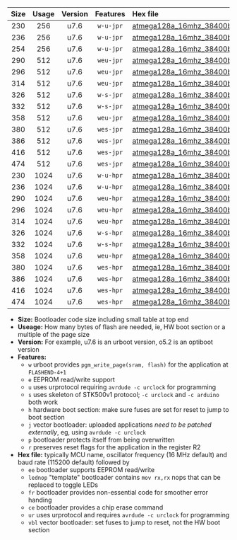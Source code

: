 |Size|Usage|Version|Features|Hex file|
|:-:|:-:|:-:|:-:|:--|
|230|256|u7.6|`w-u-jpr`|[atmega128a_16mhz_38400bps_ur_vbl.hex](https://raw.githubusercontent.com/stefanrueger/urboot/main/bootloaders/atmega128a/fcpu_16mhz/38400_bps/atmega128a_16mhz_38400bps_ur_vbl.hex)|
|236|256|u7.6|`w-u-jpr`|[atmega128a_16mhz_38400bps_lednop_ur_vbl.hex](https://raw.githubusercontent.com/stefanrueger/urboot/main/bootloaders/atmega128a/fcpu_16mhz/38400_bps/atmega128a_16mhz_38400bps_lednop_ur_vbl.hex)|
|254|256|u7.6|`w-u-jpr`|[atmega128a_16mhz_38400bps_lednop_fr_ur_vbl.hex](https://raw.githubusercontent.com/stefanrueger/urboot/main/bootloaders/atmega128a/fcpu_16mhz/38400_bps/atmega128a_16mhz_38400bps_lednop_fr_ur_vbl.hex)|
|290|512|u7.6|`weu-jpr`|[atmega128a_16mhz_38400bps_ee_ur_vbl.hex](https://raw.githubusercontent.com/stefanrueger/urboot/main/bootloaders/atmega128a/fcpu_16mhz/38400_bps/atmega128a_16mhz_38400bps_ee_ur_vbl.hex)|
|296|512|u7.6|`weu-jpr`|[atmega128a_16mhz_38400bps_ee_lednop_ur_vbl.hex](https://raw.githubusercontent.com/stefanrueger/urboot/main/bootloaders/atmega128a/fcpu_16mhz/38400_bps/atmega128a_16mhz_38400bps_ee_lednop_ur_vbl.hex)|
|314|512|u7.6|`weu-jpr`|[atmega128a_16mhz_38400bps_ee_lednop_fr_ur_vbl.hex](https://raw.githubusercontent.com/stefanrueger/urboot/main/bootloaders/atmega128a/fcpu_16mhz/38400_bps/atmega128a_16mhz_38400bps_ee_lednop_fr_ur_vbl.hex)|
|326|512|u7.6|`w-s-jpr`|[atmega128a_16mhz_38400bps_vbl.hex](https://raw.githubusercontent.com/stefanrueger/urboot/main/bootloaders/atmega128a/fcpu_16mhz/38400_bps/atmega128a_16mhz_38400bps_vbl.hex)|
|332|512|u7.6|`w-s-jpr`|[atmega128a_16mhz_38400bps_lednop_vbl.hex](https://raw.githubusercontent.com/stefanrueger/urboot/main/bootloaders/atmega128a/fcpu_16mhz/38400_bps/atmega128a_16mhz_38400bps_lednop_vbl.hex)|
|358|512|u7.6|`weu-jpr`|[atmega128a_16mhz_38400bps_ee_lednop_fr_ce_ur_vbl.hex](https://raw.githubusercontent.com/stefanrueger/urboot/main/bootloaders/atmega128a/fcpu_16mhz/38400_bps/atmega128a_16mhz_38400bps_ee_lednop_fr_ce_ur_vbl.hex)|
|380|512|u7.6|`wes-jpr`|[atmega128a_16mhz_38400bps_ee_vbl.hex](https://raw.githubusercontent.com/stefanrueger/urboot/main/bootloaders/atmega128a/fcpu_16mhz/38400_bps/atmega128a_16mhz_38400bps_ee_vbl.hex)|
|386|512|u7.6|`wes-jpr`|[atmega128a_16mhz_38400bps_ee_lednop_vbl.hex](https://raw.githubusercontent.com/stefanrueger/urboot/main/bootloaders/atmega128a/fcpu_16mhz/38400_bps/atmega128a_16mhz_38400bps_ee_lednop_vbl.hex)|
|416|512|u7.6|`wes-jpr`|[atmega128a_16mhz_38400bps_ee_lednop_fr_vbl.hex](https://raw.githubusercontent.com/stefanrueger/urboot/main/bootloaders/atmega128a/fcpu_16mhz/38400_bps/atmega128a_16mhz_38400bps_ee_lednop_fr_vbl.hex)|
|474|512|u7.6|`wes-jpr`|[atmega128a_16mhz_38400bps_ee_lednop_fr_ce_vbl.hex](https://raw.githubusercontent.com/stefanrueger/urboot/main/bootloaders/atmega128a/fcpu_16mhz/38400_bps/atmega128a_16mhz_38400bps_ee_lednop_fr_ce_vbl.hex)|
|230|1024|u7.6|`w-u-hpr`|[atmega128a_16mhz_38400bps_ur.hex](https://raw.githubusercontent.com/stefanrueger/urboot/main/bootloaders/atmega128a/fcpu_16mhz/38400_bps/atmega128a_16mhz_38400bps_ur.hex)|
|236|1024|u7.6|`w-u-hpr`|[atmega128a_16mhz_38400bps_lednop_ur.hex](https://raw.githubusercontent.com/stefanrueger/urboot/main/bootloaders/atmega128a/fcpu_16mhz/38400_bps/atmega128a_16mhz_38400bps_lednop_ur.hex)|
|290|1024|u7.6|`weu-hpr`|[atmega128a_16mhz_38400bps_ee_ur.hex](https://raw.githubusercontent.com/stefanrueger/urboot/main/bootloaders/atmega128a/fcpu_16mhz/38400_bps/atmega128a_16mhz_38400bps_ee_ur.hex)|
|296|1024|u7.6|`weu-hpr`|[atmega128a_16mhz_38400bps_ee_lednop_ur.hex](https://raw.githubusercontent.com/stefanrueger/urboot/main/bootloaders/atmega128a/fcpu_16mhz/38400_bps/atmega128a_16mhz_38400bps_ee_lednop_ur.hex)|
|314|1024|u7.6|`weu-hpr`|[atmega128a_16mhz_38400bps_ee_lednop_fr_ur.hex](https://raw.githubusercontent.com/stefanrueger/urboot/main/bootloaders/atmega128a/fcpu_16mhz/38400_bps/atmega128a_16mhz_38400bps_ee_lednop_fr_ur.hex)|
|326|1024|u7.6|`w-s-hpr`|[atmega128a_16mhz_38400bps.hex](https://raw.githubusercontent.com/stefanrueger/urboot/main/bootloaders/atmega128a/fcpu_16mhz/38400_bps/atmega128a_16mhz_38400bps.hex)|
|332|1024|u7.6|`w-s-hpr`|[atmega128a_16mhz_38400bps_lednop.hex](https://raw.githubusercontent.com/stefanrueger/urboot/main/bootloaders/atmega128a/fcpu_16mhz/38400_bps/atmega128a_16mhz_38400bps_lednop.hex)|
|358|1024|u7.6|`weu-hpr`|[atmega128a_16mhz_38400bps_ee_lednop_fr_ce_ur.hex](https://raw.githubusercontent.com/stefanrueger/urboot/main/bootloaders/atmega128a/fcpu_16mhz/38400_bps/atmega128a_16mhz_38400bps_ee_lednop_fr_ce_ur.hex)|
|380|1024|u7.6|`wes-hpr`|[atmega128a_16mhz_38400bps_ee.hex](https://raw.githubusercontent.com/stefanrueger/urboot/main/bootloaders/atmega128a/fcpu_16mhz/38400_bps/atmega128a_16mhz_38400bps_ee.hex)|
|386|1024|u7.6|`wes-hpr`|[atmega128a_16mhz_38400bps_ee_lednop.hex](https://raw.githubusercontent.com/stefanrueger/urboot/main/bootloaders/atmega128a/fcpu_16mhz/38400_bps/atmega128a_16mhz_38400bps_ee_lednop.hex)|
|416|1024|u7.6|`wes-hpr`|[atmega128a_16mhz_38400bps_ee_lednop_fr.hex](https://raw.githubusercontent.com/stefanrueger/urboot/main/bootloaders/atmega128a/fcpu_16mhz/38400_bps/atmega128a_16mhz_38400bps_ee_lednop_fr.hex)|
|474|1024|u7.6|`wes-hpr`|[atmega128a_16mhz_38400bps_ee_lednop_fr_ce.hex](https://raw.githubusercontent.com/stefanrueger/urboot/main/bootloaders/atmega128a/fcpu_16mhz/38400_bps/atmega128a_16mhz_38400bps_ee_lednop_fr_ce.hex)|

- **Size:** Bootloader code size including small table at top end
- **Useage:** How many bytes of flash are needed, ie, HW boot section or a multiple of the page size
- **Version:** For example, u7.6 is an urboot version, o5.2 is an optiboot version
- **Features:**
  + `w` urboot provides `pgm_write_page(sram, flash)` for the application at `FLASHEND-4+1`
  + `e` EEPROM read/write support
  + `u` uses urprotocol requiring `avrdude -c urclock` for programming
  + `s` uses skeleton of STK500v1 protocol; `-c urclock` and `-c arduino` both work
  + `h` hardware boot section: make sure fuses are set for reset to jump to boot section
  + `j` vector bootloader: uploaded applications *need to be patched externally*, eg, using `avrdude -c urclock`
  + `p` bootloader protects itself from being overwritten
  + `r` preserves reset flags for the application in the register R2
- **Hex file:** typically MCU name, oscillator frequency (16 MHz default) and baud rate (115200 default) followed by
  + `ee` bootloader supports EEPROM read/write
  + `lednop` "template" bootloader contains `mov rx,rx` nops that can be replaced to toggle LEDs
  + `fr` bootloader provides non-essential code for smoother error handing
  + `ce` bootloader provides a chip erase command
  + `ur` uses urprotocol and requires `avrdude -c urclock` for programming
  + `vbl` vector bootloader: set fuses to jump to reset, not the HW boot section
